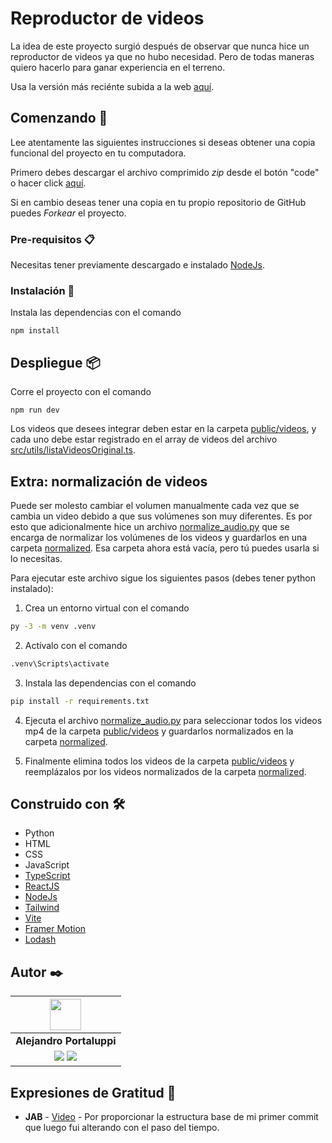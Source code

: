 # Reproductor de videos

La idea de este proyecto surgió después de observar que nunca hice un reproductor de videos ya que no hubo necesidad. Pero de todas maneras quiero hacerlo para ganar experiencia en el terreno.

Usa la versión más reciénte subida a la web [aquí](https://reproductordevideos.netlify.app/).

## Comenzando 🚀

Lee atentamente las siguientes instrucciones si deseas obtener una copia funcional del proyecto en tu computadora.

Primero debes descargar el archivo comprimido _zip_ desde el botón "code" o hacer click [aquí](https://github.com/Ale6100/Reproductor-de-videos/archive/refs/heads/main.zip).

Si en cambio deseas tener una copia en tu propio repositorio de GitHub puedes _Forkear_ el proyecto.

### Pre-requisitos 📋

Necesitas tener previamente descargado e instalado [NodeJs](https://nodejs.org/).

### Instalación 🔧

Instala las dependencias con el comando

```
npm install
```

## Despliegue 📦

Corre el proyecto con el comando

```
npm run dev
```

Los videos que desees integrar deben estar en la carpeta [public/videos](public/videos), y cada uno debe estar registrado en el array de videos del archivo [src/utils/listaVideosOriginal.ts](src/utils/listaVideosOriginal.ts).

## Extra: normalización de videos
Puede ser molesto cambiar el volumen manualmente cada vez que se cambia un video debido a que sus volúmenes son muy diferentes. Es por esto que adicionalmente hice un archivo [normalize_audio.py](./normalize_audio/normalize_audio.py) que se encarga de normalizar los volúmenes de los videos y guardarlos en una carpeta [normalized](./normalize_audio/normalized). Esa carpeta ahora está vacía, pero tú puedes usarla si lo necesitas.

Para ejecutar este archivo sigue los siguientes pasos (debes tener python instalado):

1. Crea un entorno virtual con el comando
```bash
py -3 -m venv .venv
```

2. Actívalo con el comando
```bash
.venv\Scripts\activate
```

3. Instala las dependencias con el comando
```bash
pip install -r requirements.txt
```

4. Ejecuta el archivo [normalize_audio.py](./normalize_audio/normalize_audio.py) para seleccionar todos los videos mp4 de la carpeta [public/videos](public/videos) y guardarlos normalizados en la carpeta [normalized](./normalize_audio/normalized).

5. Finalmente elimina todos los videos de la carpeta [public/videos](public/videos) y reemplázalos por los videos normalizados de la carpeta [normalized](./normalize_audio/normalized).

## Construido con 🛠️

* Python
* HTML
* CSS
* JavaScript
* [TypeScript](typescriptlang.org)
* [ReactJS](https://reactjs.org/)
* [NodeJs](https://nodejs.org/)
* [Tailwind](https://tailwindcss.com/)
* [Vite](https://vitejs.dev/)
* [Framer Motion](https://www.framer.com/motion/)
* [Lodash](https://lodash.com/)

## Autor ✒️

| <img src="https://avatars.githubusercontent.com/u/107259761?v=4" width=50>|
|:-:|
| **Alejandro Portaluppi** |
| <a href="https://github.com/Ale6100"><img src="https://img.shields.io/badge/github-%23121011.svg?&style=for-the-badge&logo=github&logoColor=white"/></a> <a href="https://www.linkedin.com/in/alejandro-portaluppi"><img src="https://img.shields.io/badge/linkedin%20-%230077B5.svg?&style=for-the-badge&logo=linkedin&logoColor=white"/></a> |

## Expresiones de Gratitud 🎁

* **JAB** - [Video](https://youtu.be/1nKa_1D3_6M) - Por proporcionar la estructura base de mi primer commit que luego fui alterando con el paso del tiempo.
